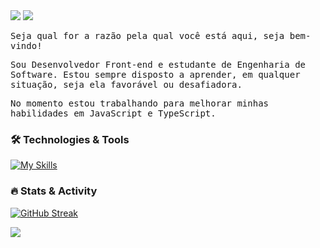 <div align="left">
  <a href="https://www.linkedin.com/in/edgarfariabarbosa/"><img src="https://img.shields.io/badge/LinkedIn-0077B5?style=for-the-badge&logo=linkedin&logoColor=white"/></a>
  <a href="https://medium.com/@edgarfbarbosa"><img src="https://img.shields.io/badge/Medium-12100E?style=for-the-badge&logo=medium&logoColor=white"/></a>
</div>

<samp>
  <p>
    Seja qual for a razão pela qual você está aqui, seja bem-vindo!
  </p>
  <p>
    Sou Desenvolvedor Front-end e estudante de Engenharia de Software. Estou sempre disposto a aprender, em qualquer situação, seja ela favorável ou desafiadora.
  </p>
  <p>
    No momento estou trabalhando para melhorar minhas habilidades em JavaScript e TypeScript.
  </p>
</samp>

### 🛠️ Technologies & Tools

[![My Skills](https://skillicons.dev/icons?i=html,css,js,ts,react,tailwind)](#)

### 🔥 Stats & Activity

[![GitHub Streak](https://streak-stats.demolab.com?user=edgarfbarbosa&theme=transparent&locale=pt_BR&date_format=j%2Fn%5B%2FY%5D&exclude_days=Sun%2CSat)](#)

<div align="left">
  <a href="https://www.codewars.com/users/edgarfbarbosa"><img src="https://www.codewars.com/users/edgarfbarbosa/badges/small?theme=dark"/></a>
</div>
